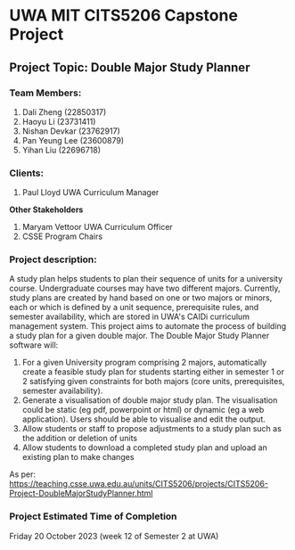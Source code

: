 # UWA MIT CITS5206 Capstone Project
## Project Topic: Double Major Study Planner
### Team Members:
1. Dali Zheng (22850317)
2. Haoyu Li (23731411)
3. Nishan Devkar (23762917)
4. Pan Yeung Lee (23600879)
5. Yihan Liu (22696718)

### Clients:
1. Paul Lloyd UWA Curriculum Manager

**Other Stakeholders**
1. Maryam Vettoor UWA Curriculum Officer
2. CSSE Program Chairs

### Project description:
A study plan helps students to plan their sequence of units for a university course. Undergraduate courses may have two different majors. Currently, study plans are created by hand based on one or two majors or minors, each or which is defined by a unit sequence, prerequisite rules, and semester availability, which are stored in UWA's CAIDi curriculum management system. This project aims to automate the process of building a study plan for a given double major. The Double Major Study Planner software will:
1. For a given University program comprising 2 majors, automatically create a feasible study plan for students starting either in semester 1 or 2 satisfying given constraints for both majors (core units, prerequisites, semester availability).
2. Generate a visualisation of double major study plan. The visualisation could be static (eg pdf, powerpoint or html) or dynamic (eg a web application). Users should be able to visualise and edit the output.
3. Allow students or staff to propose adjustments to a study plan such as the addition or deletion of units
4. Allow students to download a completed study plan and upload an existing plan to make changes

As per: https://teaching.csse.uwa.edu.au/units/CITS5206/projects/CITS5206-Project-DoubleMajorStudyPlanner.html

### Project Estimated Time of Completion
Friday 20 October 2023 (week 12 of Semester 2 at UWA)
